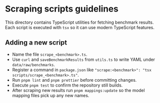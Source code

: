 # Scraping scripts guidelines

This directory contains TypeScript utilities for fetching benchmark results.
Each script is executed with `tsx` so it can use modern TypeScript features.

## Adding a new script

- Name the file `scrape_<benchmark>.ts`.
- Use `curl` and `saveBenchmarkResults` from `utils.ts` to write YAML under `data/raw/benchmarks`.
- Register a command in `package.json` like `"scrape:<benchmark>": "tsx scripts/scrape_<benchmark>.ts"`.
- Run `pnpm lint` and `pnpm prettier` before committing changes.
- Execute `pnpm test` to confirm the repository still builds.
- After scraping new results run `pnpm mappings:update` so the model mapping files pick up any new names.
